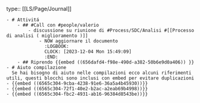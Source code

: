 type:: [[LS/Page/Journal]]

	- # Attivitá
		- ## #Call con #people/valerio
			- discussione su riunione di #Process/SDC/Analisi #[[Processo di analisi ( miglioramento )]]
				- NOW aggiornare il documento
				  :LOGBOOK:
				  CLOCK: [2023-12-04 Mon 15:49:09]
				  :END:
		- ## Riprendo {{embed ((656dafd4-f98e-490d-a382-50b6e9d0a406)) }}
	- # Aiuto compilazione
	  Se hai bisogno di aiuto nelle compilazioni ecco alcuni riferimenti utili, questi blocchi sono inclusi con embed per evitare duplicazioni
	- {{embed ((6565c304-9cba-4238-91e6-36a5a4b45930))}}
	- {{embed ((6565c304-72f1-40e2-b2ac-a2eab69b4998))}}
	- {{embed ((6565c304-fbc2-4931-ab16-96384d8543be))}}